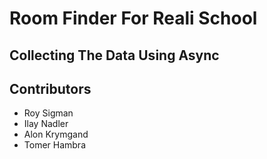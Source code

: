 # Room Finder For Reali School

## Collecting The Data Using Async


## Contributors
 - Roy Sigman
 - Ilay Nadler
 - Alon Krymgand
 - Tomer Hambra
